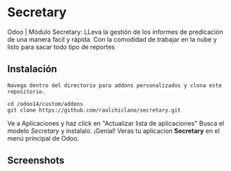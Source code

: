 # Secretary
Odoo | Módulo Secretary: 
LLeva la gestión de los informes de predicación de una manera facil y rápida. Con la comodidad de trabajar en la nube y listo para sacar todo tipo de reportes

## Instalación

    Navega dentro del directorio para addons personalizados y clona este repositorio.
```
cd /odoo14/custom/addons
git clone https://github.com/raulchiclano/secretary.git
```
   
   Ve a Aplicaciones y haz click en "Actualizar lista de aplicaciones"
    Busca el modelo *Secretary* y instalalo.
    ¡Genial! Veras tu aplicacion **Secretary** en el menú principal de Odoo.

## Screenshots
